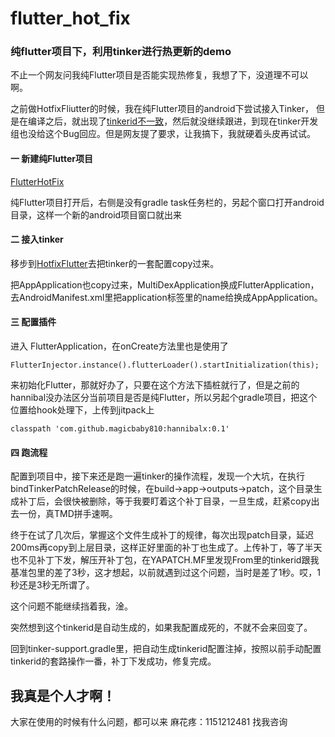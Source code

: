 # flutter_hot_fix

### 纯flutter项目下，利用tinker进行热更新的demo

不止一个网友问我纯Flutter项目是否能实现热修复，我想了下，没道理不可以啊。  

之前做HotfixFliutter的时候，我在纯Flutter项目的android下尝试接入Tinker，
但是在编译之后，就出现了[tinkerid不一致](https://github.com/Tencent/tinker/issues/1422)，然后就没继续跟进，到现在tinker开发组也没给这个Bug回应。但是网友提了要求，让我搞下，我就硬着头皮再试试。  

#### 一 新建纯Flutter项目  
[FlutterHotFix](https://github.com/magicbaby810/FlutterHotFix)  

纯Flutter项目打开后，右侧是没有gradle task任务栏的，另起个窗口打开android目录，这样一个新的android项目窗口就出来  

#### 二 接入tinker 
移步到[HotfixFlutter](https://github.com/magicbaby810/HotfixFlutter)去把tinker的一套配置copy过来。  

把AppApplication也copy过来，MultiDexApplication换成FlutterApplication，去AndroidManifest.xml里把application标签里的name给换成AppApplication。 


#### 三 配置插件
进入 FlutterApplication，在onCreate方法里也是使用了   

```
FlutterInjector.instance().flutterLoader().startInitialization(this);
```
来初始化Flutter，那就好办了，只要在这个方法下插桩就行了，但是之前的hannibal没办法区分当前项目是否是纯Flutter，所以另起个gradle项目，把这个位置给hook处理下，上传到jitpack上  

```
classpath 'com.github.magicbaby810:hannibalx:0.1'
```
#### 四 跑流程
配置到项目中，接下来还是跑一遍tinker的操作流程，发现一个大坑，在执行bindTinkerPatchRelease的时候，在build->app->outputs->patch，这个目录生成补丁后，会很快被删除，等于我要盯着这个补丁目录，一旦生成，赶紧copy出去一份，真TMD拼手速啊。

终于在试了几次后，掌握这个文件生成补丁的规律，每次出现patch目录，延迟200ms再copy到上层目录，这样正好里面的补丁也生成了。上传补丁，等了半天也不见补丁下发，解压开补丁包，在YAPATCH.MF里发现From里的tinkerid跟我基准包里的差了3秒，这才想起，以前就遇到过这个问题，当时是差了1秒。哎，1秒还是3秒无所谓了。  

这个问题不能继续挡着我，淦。  

突然想到这个tinkerid是自动生成的，如果我配置成死的，不就不会来回变了。  
    
回到tinker-support.gradle里，把自动生成tinkerid配置注掉，按照以前手动配置tinkerid的套路操作一番，补丁下发成功，修复完成。

## 我真是个人才啊！

大家在使用的时候有什么问题，都可以来 麻花疼：1151212481 找我咨询
